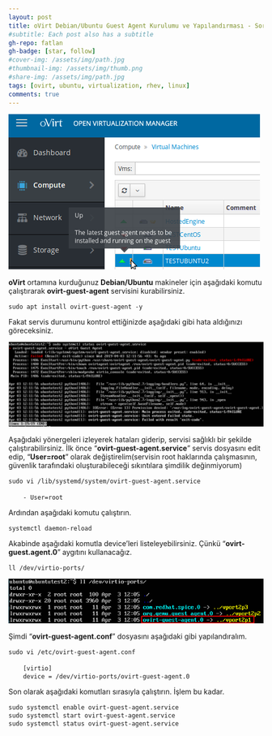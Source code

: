 ```yaml
---
layout: post
title: oVirt Debian/Ubuntu Guest Agent Kurulumu ve Yapılandırması - Sorun Çözüldü
#subtitle: Each post also has a subtitle
gh-repo: fatlan
gh-badge: [star, follow]
#cover-img: /assets/img/path.jpg
#thumbnail-img: /assets/img/thumb.png
#share-img: /assets/img/path.jpg
tags: [ovirt, ubuntu, virtualization, rhev, linux]
comments: true
---
```

![Crepe](assets/img/ovirt-ubuntu16-agent/u16o-ga01.png)

**oVirt** ortamına kurduğunuz **Debian/Ubuntu** makineler için aşağıdaki komutu çalıştırarak **ovirt-guest-agent** servisini kurabilirsiniz.

~~~
sudo apt install ovirt-guest-agent -y
~~~

Fakat servis durumunu kontrol ettiğinizde aşağıdaki gibi hata aldığınızı göreceksiniz.

![Crepe](assets/img/ovirt-ubuntu16-agent/u16o-ga02.png)

Aşağıdaki yönergeleri izleyerek hataları giderip, servisi sağlıklı bir şekilde çalıştırabilirsiniz. İlk önce “**ovirt-guest-agent.service**” servis dosyasını edit edip, “**User=root**” olarak değiştirelim(servisin root haklarında çalışmasının, güvenlik tarafındaki oluşturabileceği sıkıntılara şimdilik değinmiyorum)

~~~
sudo vi /lib/systemd/system/ovirt-guest-agent.service

    - User=root
~~~

Ardından aşağıdaki komutu çalıştırın.

~~~
systemctl daemon-reload
~~~

Akabinde aşağıdaki komutla device’leri listeleyebilirsiniz. Çünkü “**ovirt-guest.agent.0**” aygıtını kullanacağız.

~~~
ll /dev/virtio-ports/
~~~

![Crepe](assets/img/ovirt-ubuntu16-agent/u16o-ga03.png)

Şimdi “**ovirt-guest-agent.conf**” dosyasını aşağıdaki gibi yapılandıralım.

~~~
sudo vi /etc/ovirt-guest-agent.conf

    [virtio]
    device = /dev/virtio-ports/ovirt-guest-agent.0
~~~

Son olarak aşağıdaki komutları sırasıyla çalıştırın. İşlem bu kadar.

~~~
sudo systemctl enable ovirt-guest-agent.service
sudo systemctl start ovirt-guest-agent.service
sudo systemctl status ovirt-guest-agent.service
~~~

